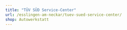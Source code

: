 ```yaml
---
title: "TÜV SÜD Service-Center"
url: /esslingen-am-neckar/tuev-sued-service-center/
shop: Autowerkstatt
---
```

